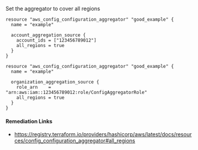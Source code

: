 
Set the aggregator to cover all regions

```hcl
resource "aws_config_configuration_aggregator" "good_example" {
  name = "example"

  account_aggregation_source {
    account_ids = ["123456789012"]
    all_regions = true
  }
}
```
```hcl
resource "aws_config_configuration_aggregator" "good_example" {
  name = "example"

  organization_aggregation_source {
    role_arn    = "arn:aws:iam::123456789012:role/ConfigAggregatorRole"
    all_regions = true
  }
}
```

#### Remediation Links
 - https://registry.terraform.io/providers/hashicorp/aws/latest/docs/resources/config_configuration_aggregator#all_regions

